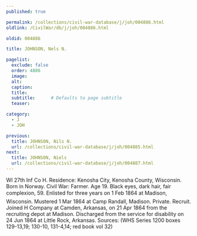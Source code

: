 ```yaml
---
published: true

permalink: /collections/civil-war-database/j/joh/004886.html
oldlink: /CivilWar/db/j/joh/004886.html

oldid: 004886

title: JOHNSON, Nels N.

pagelist:
  exclude: false
  order: 4886
  image: 
  alt:
  caption:
  title:
  subtitle:      # Defaults to page subtitle
  teaser:

category: 
  - J 
  - JOH

previous:
  title: JOHNSON, Nils N.
  url: /collections/civil-war-database/j/joh/004885.html  
next:
  title: JOHNSON, Niels
  url: /collections/civil-war-database/j/joh/004887.html   
---
```

WI 27th Inf Co H. Residence: Kenosha City, Kenosha County, Wisconsin. Born in Norway. Civil War: Farmer. Age 19. Black eyes, dark hair, fair complexion, 5&#146;9&#148;. Enlisted for three years on 1 Feb 1864 at Madison, Wisconsin. Mustered 1 Mar 1864 at Camp Randall, Madison. Private. Recruit. Joined H Company at Camden, Arkansas, on 21 Apr 1864 from the recruiting depot at Madison. Discharged from the service for disability on 24 Jun 1864 at Little Rock, Arkansas. Sources: (WHS Series 1200 boxes 129-13,19; 130-10, 131-4,14; red book vol 32)